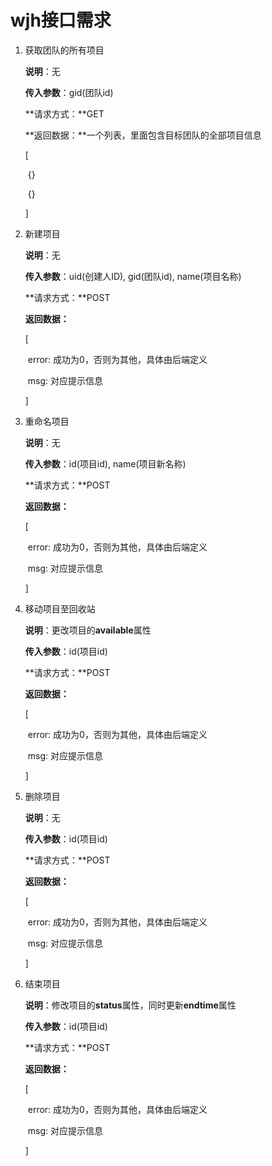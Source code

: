 # wjh接口需求

1. 获取团队的所有项目

   **说明**：无

   **传入参数**：gid(团队id)

   **请求方式：**GET

   **返回数据：**一个列表，里面包含目标团队的全部项目信息

   [

   ​	{}

   ​	{}

   ]



2. 新建项目

   **说明**：无

   **传入参数**：uid(创建人ID), gid(团队id), name(项目名称)

   **请求方式：**POST

   **返回数据：**

   [

   ​	error: 成功为0，否则为其他，具体由后端定义

   ​	msg: 对应提示信息

   ]



3. 重命名项目

   **说明**：无

   **传入参数**：id(项目id), name(项目新名称)

   **请求方式：**POST

   **返回数据：**

   [

   ​	error: 成功为0，否则为其他，具体由后端定义

   ​	msg: 对应提示信息

   ]

   

4. 移动项目至回收站

   **说明**：更改项目的**available**属性

   **传入参数**：id(项目id)

   **请求方式：**POST

   **返回数据：**

   [

   ​	error: 成功为0，否则为其他，具体由后端定义

   ​	msg: 对应提示信息

   ]

   

5. 删除项目

   **说明**：无

   **传入参数**：id(项目id)

   **请求方式：**POST

   **返回数据：**

   [

   ​	error: 成功为0，否则为其他，具体由后端定义

   ​	msg: 对应提示信息

   ]

   

6. 结束项目

   **说明**：修改项目的**status**属性，同时更新**endtime**属性

   **传入参数**：id(项目id)

   **请求方式：**POST

   **返回数据：**

   [

   ​	error: 成功为0，否则为其他，具体由后端定义

   ​	msg: 对应提示信息

   ]

​	